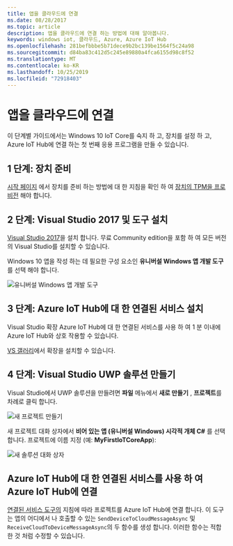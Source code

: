 ```yaml
---
title: 앱을 클라우드에 연결
ms.date: 08/28/2017
ms.topic: article
description: 앱을 클라우드에 연결 하는 방법에 대해 알아봅니다.
keywords: windows iot, 클라우드, Azure, Azure IoT Hub
ms.openlocfilehash: 281befbbbe5b71dece9b2bc139be1564f5c24a98
ms.sourcegitcommit: d84ba83c412d5c245e89880a4fca6155d98c8f52
ms.translationtype: MT
ms.contentlocale: ko-KR
ms.lasthandoff: 10/25/2019
ms.locfileid: "72918403"
---
```

# <a name="connect-your-app-to-the-cloud"></a>앱을 클라우드에 연결

이 단계별 가이드에서는 Windows 10 IoT Core를 숙지 하 고, 장치를 설정 하 고, Azure IoT Hub에 연결 하는 첫 번째 응용 프로그램을 만들 수 있습니다.

## <a name="step-1-prepare-your-device"></a>1 단계: 장치 준비

[시작 페이지](https://developer.microsoft.com/en-us/windows/iot/getstarted) 에서 장치를 준비 하는 방법에 대 한 지침을 확인 하 여 [장치의 TPM을 프로 비전](../connect-to-cloud/ConnectDeviceToCloud.md) 해야 합니다.

## <a name="step-2-install-visual-studio-2017-and-tools"></a>2 단계: Visual Studio 2017 및 도구 설치

[Visual Studio 2017](https://go.microsoft.com/fwlink/?linkid=845271)을 설치 합니다. 무료 Community edition을 포함 하 여 모든 버전의 Visual Studio를 설치할 수 있습니다.

Windows 10 앱을 작성 하는 데 필요한 구성 요소인 **유니버설 Windows 앱 개발 도구**를 선택 해야 합니다.

![유니버설 Windows 앱 개발 도구](../media/ConnectAppToCloud/install_tools_for_windows10.png)

## <a name="step-3-install-the-connected-services-for-azure-iot-hub"></a>3 단계: Azure IoT Hub에 대 한 연결된 서비스 설치

Visual Studio 확장 Azure IoT Hub에 대 한 연결된 서비스를 사용 하 여 1 분 이내에 Azure IoT Hub와 상호 작용할 수 있습니다.

[VS 갤러리](https://aka.ms/azure-iot-hub-vs-2017-cs-vs-gallery)에서 확장을 설치할 수 있습니다.

## <a name="step-4-create-a-visual-studio-uwp-solution"></a>4 단계: Visual Studio UWP 솔루션 만들기

Visual Studio에서 UWP 솔루션을 만들려면 **파일** 메뉴에서 **새로 만들기** , **프로젝트**를 차례로 클릭 합니다.

![새 프로젝트 만들기](../media/ConnectAppToCloud/new_project_menu.png)

새 프로젝트 대화 상자에서 **비어 있는 앱 (유니버설 Windows) 시각적 개체 C#** 를 선택 합니다. 프로젝트에 이름 지정 (예: **MyFirstIoTCoreApp**):

![새 솔루션 대화 상자](../media/ConnectAppToCloud/new_solution.png)

## <a name="use-the-connected-services-for-azure-iot-hub-to-connect-to-azure-iot-hub"></a>Azure IoT Hub에 대 한 연결된 서비스를 사용 하 여 Azure IoT Hub에 연결

[연결된 서비스 도구의](https://aka.ms/azure-iot-hub-vs-2017-cs-vs-gallery) 지침에 따라 프로젝트를 Azure IoT Hub에 연결 합니다. 이 도구는 앱의 어디에서 나 호출할 수 있는 `SendDeviceToCloudMessageAsync` 및 `ReceiveCloudToDeviceMessageAsync`의 두 함수를 생성 합니다. 이러한 함수는 적합 한 것 처럼 수정할 수 있습니다.  

